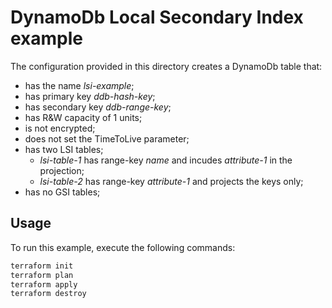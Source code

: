 # DynamoDb Local Secondary Index example

The configuration provided in this directory creates a DynamoDb table that:

* has the name *lsi-example*;
* has primary key *ddb-hash-key*;
* has secondary key *ddb-range-key*;
* has R&W capacity of 1 units;
* is not encrypted;
* does not set the TimeToLive parameter;
* has two LSI tables;
    * *lsi-table-1* has range-key *name* and incudes *attribute-1* in the projection;
    * *lsi-table-2* has range-key *attribute-1* and projects the keys only;
* has no GSI tables;


## Usage

To run this example, execute the following commands:

```bash
terraform init
terraform plan
terraform apply   
terraform destroy 
```